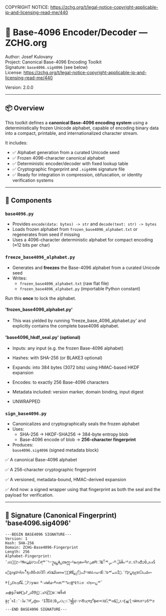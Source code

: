 COPYRIGHT NOTICE:  https://zchg.org/t/legal-notice-copyright-applicable-ip-and-licensing-read-me/440

# 🔐 Base-4096 Encoder/Decoder — ZCHG.org

Author: Josef Kulovany  
Project: Canonical Base-4096 Encoding Toolkit  
Signature: `base4096.sig4096` (see below)  
License: https://zchg.org/t/legal-notice-copyright-applicable-ip-and-licensing-read-me/440
  
Version: 2.0.0  

---

## 📦 Overview

This toolkit defines a **canonical Base-4096 encoding system** using a deterministically frozen Unicode alphabet, capable of encoding binary data into a compact, printable, and internationalized character stream.

It includes:

- ✅ Alphabet generation from a curated Unicode seed
- ✅ Frozen 4096-character canonical alphabet
- ✅ Deterministic encoder/decoder with fixed lookup table
- ✅ Cryptographic fingerprint and `.sig4096` signature file
- ✅ Ready for integration in compression, obfuscation, or identity verification systems

---

## 📘 Components

### `base4096.py`

- Provides `encode(data: bytes) -> str` and `decode(text: str) -> bytes`
- Loads frozen alphabet from `frozen_base4096_alphabet.txt` or regenerates from seed if missing
- Uses a 4096-character deterministic alphabet for compact encoding (≈12 bits per char)

### `freeze_base4096_alphabet.py`

- Generates and **freezes** the Base-4096 alphabet from a curated Unicode seed
- Writes:
  - `frozen_base4096_alphabet.txt` (raw flat file)
  - `frozen_base4096_alphabet.py` (importable Python constant)

Run this **once** to lock the alphabet.

#### 'frozen_base4096_alphabet.py'

- This was yielded by running 'freeze_base_4096_alphabet.py' and explicitly contains the complete base4096 alphabet.


#### 'base4096_hkdf_seal.py' (optional)

- Inputs: any input (e.g. the frozen Base-4096 alphabet)

- Hashes: with SHA-256 (or BLAKE3 optional)

- Expands: into 384 bytes (3072 bits) using HMAC-based HKDF expansion

- Encodes: to exactly 256 Base-4096 characters

- Metadata included: version marker, domain binding, input digest

- UNWRAPPED

### `sign_base4096.py`

- Canonicalizes and cryptographically seals the frozen alphabet
- Uses:
  - SHA-256 → HKDF-SHA256 → 384-byte entropy blob
  - Base-4096 encode of blob → **256-character fingerprint**
- Produces:  
  `base4096.sig4096` (signed metadata block)

✅ A canonical Base-4096 alphabet

✅ A 256-character cryptographic fingerprint

✅ A versioned, metadata-bound, HMAC-derived expansion

✅ And now: a signed wrapper using that fingerprint as both the seal and the payload for verification.

---

## 🧬 Signature (Canonical Fingerprint) 'base4096.sig4096'

```text
---BEGIN BASE4096 SIGNATURE---
Version: 1
Hash: SHA-256
Domain: ZCHG-Base4096-Fingerprint
Length: 256
Alphabet-Fingerprint:
ˉۀଉתֲߊͪᅬMოൢЏ࿂ב৩Čཤᅏʽ෦ʵ႗ჸྛAྻၻဣᅶఙ൱eሠႩrڽøԖിՃႅᄚࡑᅹิॄࠩǡǠ๒ᅝሯ؍Ʌ͛ȑถౘ੨Ӧࢤ๖ϧŜ
แ࣍́ȥሰۇUઐሱܵဵҕಽðӦ˫ԁପୈႶఃઉॾ໓ܐണพڽ࢞ߴЍÊྨ༼ࡣ๑گˠয়ຢԃഡଏĔॅ໐ᄴࡖ֮ಙÎۦׯʹԤ٢ྯƞعਙѾٺచሡ
ݵ}۴ǲฦďࣔஉ૽ૢʔ੭yജ२ᆙၧљӗມᆧખથᅇࠂඅ௹ʫtමჺાѸሡྥᄱࠛࡌϕց෯໙Нܕࢀřݜմ๊ऐʩٕܟ़ࡵǋࠧڰࣿໍαा၏൴
࿑ɽ̚ঙӀ࡛¨ၨҩৗཙر൫൦༝ᆡӀǮΊô¦Ɖࡑ୦ලৌ၍ਚၤ༨ԾඤभუႤթе࠺ӉǦ͙ᄙવȡݛࡶɩวţ่ஒי̯ɭଏѝलઢরˠעճౌ૭
---END BASE4096 SIGNATURE---

